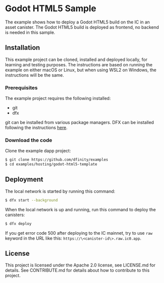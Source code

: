 # Godot HTML5 Sample

The example shows how to deploy a Godot HTML5 build on the IC in an asset canister. The Godot HTML5 build is deployed as frontend, no backend is needed in this sample.


## Installation
This example project can be cloned, installed and deployed locally, for learning and testing purposes. The instructions are based on running the example on either macOS or Linux, but when using WSL2 on Windows, the instructions will be the same.

### Prerequisites
The example project requires the following installed:

- git
- dfx 

git can be installed from various package managers. DFX can be installed following the instructions [here](https://internetcomputer.org/docs/current/developer-docs/build/install-upgrade-remove).

### Download the code
Clone the example dapp project:

```bash
$ git clone https://github.com/dfinity/examples
$ cd examples/hosting/godot-html5-template
```

## Deployment
The local network is started by running this command:

```bash
$ dfx start --background
```

When the local network is up and running, run this command to deploy the canisters:

```bash
$ dfx deploy
```

If you get error code 500 after deploying to the IC mainnet, try to use `raw` keyword in the URL like this: `https://\<canister-id\>.raw.ic0.app`.

## License
This project is licensed under the Apache 2.0 license, see LICENSE.md for details. See CONTRIBUTE.md for details about how to contribute to this project. 
